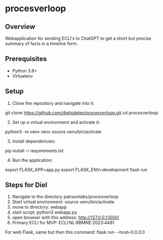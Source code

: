 # procesverloop

## Overview
Webapplication for sending ECLI's to ChatGPT to get a short but precise summary of facts in a timeline form.

## Prerequisites
- Python 3.8+
- Virtualenv

## Setup
1. Clone the repository and navigate into it:

git clone https://github.com/dielisdelen/procesverloop.git
cd procesverloop

2. Set up a virtual environment and activate it:

python3 -m venv venv
source venv/bin/activate

3. Install dependencies:

pip install -r requirements.txt

4. Run the application:

export FLASK_APP=app.py
export FLASK_ENV=development
flask run




## Steps for Diel

1. Navigate to the directory patroonlabs/procesverloop
2. Start virtual environment: source venv/bin/activate
3. move to directory: webapp
4. start script: python3 webapp.py
5. open browser with this address: http://127.0.0.1:5000
6. Primary ECLI for MVP: ECLI:NL:RBMNE:2023:4481

For web Flask, same but then this command: flask run --host=0.0.0.0
